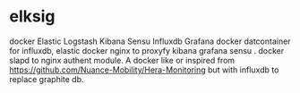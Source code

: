 # elksig
docker Elastic Logstash Kibana Sensu Influxdb Grafana docker datcontainer for influxdb, elastic docker nginx to proxyfy kibana grafana 
sensu . docker slapd to nginx authent module.
A docker like or inspired from https://github.com/Nuance-Mobility/Hera-Monitoring but with influxdb to replace graphite db.

